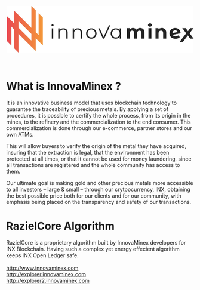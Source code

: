 <p align="center">
  <img src="https://github.com/innovaminex/source-code/blob/master/assets/logo.png">
</p>
<br>

What is InnovaMinex ?
=====================
It is an innovative business model that uses blockchain technology to guarantee the traceability of precious metals.  By applying a set of procedures, it is possible to certify the whole process, from its origin in the mines, to the refinery and the commercialization to the end consumer. This commercialization is done through our e-commerce, partner stores and our own ATMs.

This will allow buyers to verify the origin of the metal they have acquired, insuring that the extraction is legal, that the environment has been protected at all times, or that it cannot be used for money laundering, since all transactions are registered and the whole community has access to them.

Our ultimate goal is making gold and other precious metals more accessible to all investors – large & small – through our crytpocurrency, INX, obtaining the best possible price both for our clients and for our community, with emphasis being placed on the transparency and safety of our transactions.

RazielCore Algorithm
====================

RazielCore is a proprietary algorithm built by InnovaMinex developers for INX Blockchain. Having such a complex yet energy effecient algorithm keeps INX Open Ledger safe.
<br> <br>
http://www.innovaminex.com
<br>
http://explorer.innovaminex.com
<br>
http://explorer2.innovaminex.com
